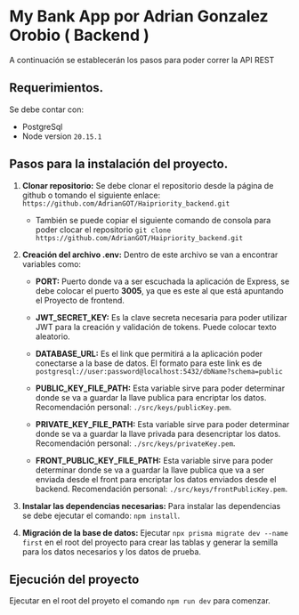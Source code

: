 # My Bank App por Adrian Gonzalez Orobio ( Backend ) 

A continuación se establecerán los pasos para poder correr la API REST

## Requerimientos.
Se debe contar con: 
* PostgreSql 
* Node version `20.15.1`

## Pasos para la instalación del proyecto.
1. **Clonar repositorio:** Se debe clonar el repositorio desde la página de github o tomando el siguiente enlace:  `https://github.com/AdrianGOT/Haipriority_backend.git` 
    *  También se puede copiar el siguiente comando de consola para poder clocar el repositorio 
  ``` git clone https://github.com/AdrianGOT/Haipriority_backend.git ```

2. **Creación del archivo .env:** Dentro de este archivo se van a encontrar variables como: 
    * **PORT:** Puerto donde va a ser escuchada la aplicación de Express, se debe colocar el puerto **3005**, ya que es este al que está apuntando el Proyecto de frontend.
    
    * **JWT_SECRET_KEY:** Es la clave secreta necesaria para poder utilizar JWT para la creación y validación de tokens. Puede colocar texto aleatorio.

    * **DATABASE_URL:** Es el link que permitirá a la aplicación poder conectarse a la base de datos. El formato para este link es de 
    `postgresql://user:password@localhost:5432/dbName?schema=public`
    * **PUBLIC_KEY_FILE_PATH:** Esta variable sirve para poder determinar donde se va a guardar la llave publica para encriptar los datos. Recomendación personal: `./src/keys/publicKey.pem`.
    * **PRIVATE_KEY_FILE_PATH:** Esta variable sirve para poder determinar donde se va a guardar la llave privada para desencriptar los datos. Recomendación personal: `./src/keys/privateKey.pem`.
    * **FRONT_PUBLIC_KEY_FILE_PATH:** Esta variable sirve para poder determinar donde se va a guardar la llave publica que va a ser enviada desde el front para encriptar los datos enviados desde el backend. Recomendación personal: `./src/keys/frontPublicKey.pem`.
   

3. **Instalar las dependencias necesarias:** Para instalar las dependencias se debe ejecutar el comando: `npm install`.

4. **Migración de la base de datos:** Ejecutar `npx prisma migrate dev --name first` en el root del proyecto para crear las tablas y generar la semilla para los datos necesarios y los datos de prueba.

## Ejecución del proyecto
Ejecutar en el root del proyeto el comando `npm run dev` para comenzar. 
